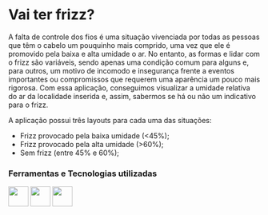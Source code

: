 # Vai ter frizz?
A falta de controle dos fios é uma situação vivenciada por todas as pessoas que têm o cabelo um pouquinho mais comprido, uma vez que ele é promovido pela baixa e alta umidade o ar. No entanto, as formas e lidar com o frizz são variáveis, sendo apenas uma condição comum para alguns e, para outros, um motivo de incomodo e insegurança frente a eventos importantes ou compromissos que requerem uma aparência um pouco mais rigorosa.
Com essa aplicação, conseguimos visualizar a umidade relativa do ar da localidade inserida e, assim, sabermos se há ou não um indicativo para o frizz.

A aplicação possui três layouts para cada uma das situações:
- Frizz provocado pela baixa umidade (<45%);
- Frizz provocado pela alta umidade (>60%);
- Sem frizz (entre 45% e 60%);

### Ferramentas e Tecnologias utilizadas
<img src="https://cdn.jsdelivr.net/gh/devicons/devicon/icons/css3/css3-original.svg" width="40" height="40" />  <img src="https://cdn.jsdelivr.net/gh/devicons/devicon/icons/html5/html5-original.svg" width="40" height="40" />  <img src="https://cdn.jsdelivr.net/gh/devicons/devicon/icons/jquery/jquery-original.svg" width="40" height="40" />
          
          
